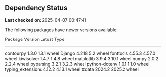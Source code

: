 ## Dependency Status

**Last checked on:** 2025-04-07 00:47:41

The following packages have newer versions available:

Package           Version Latest Type
----------------- ------- ------ -----
contourpy         1.3.0   1.3.1  wheel
Django            4.2.18  5.2    wheel
fonttools         4.55.3  4.57.0 wheel
kiwisolver        1.4.7   1.4.8  wheel
matplotlib        3.9.4   3.10.1 wheel
numpy             2.0.2   2.2.4  wheel
pyparsing         3.2.1   3.2.3  wheel
python-dotenv     1.0.1   1.1.0  wheel
typing_extensions 4.12.2  4.13.1 wheel
tzdata            2024.2  2025.2 wheel
